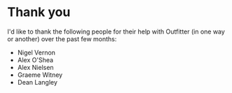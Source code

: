 # Thank you
I'd like to thank the following people for their help with Outfitter (in one way or another) over the past few months:
- Nigel Vernon
- Alex O'Shea
- Alex Nielsen
- Graeme Witney
- Dean Langley
